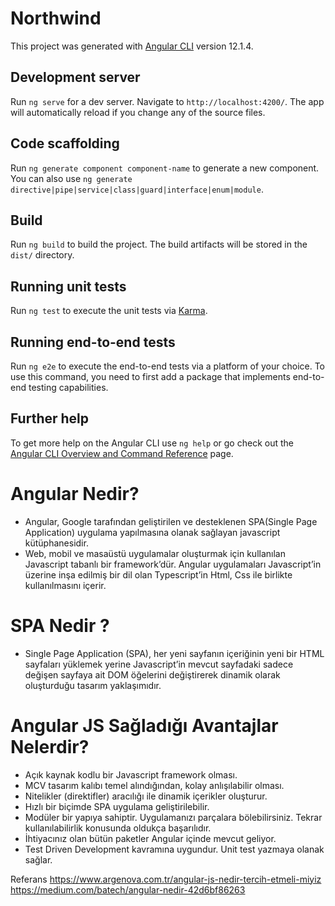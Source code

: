 # Northwind

This project was generated with [Angular CLI](https://github.com/angular/angular-cli) version 12.1.4.

## Development server

Run `ng serve` for a dev server. Navigate to `http://localhost:4200/`. The app will automatically reload if you change any of the source files.

## Code scaffolding

Run `ng generate component component-name` to generate a new component. You can also use `ng generate directive|pipe|service|class|guard|interface|enum|module`.

## Build

Run `ng build` to build the project. The build artifacts will be stored in the `dist/` directory.

## Running unit tests

Run `ng test` to execute the unit tests via [Karma](https://karma-runner.github.io).

## Running end-to-end tests

Run `ng e2e` to execute the end-to-end tests via a platform of your choice. To use this command, you need to first add a package that implements end-to-end testing capabilities.

## Further help

To get more help on the Angular CLI use `ng help` or go check out the [Angular CLI Overview and Command Reference](https://angular.io/cli) page.

# Angular Nedir?
* Angular, Google tarafından geliştirilen ve desteklenen SPA(Single Page Application) uygulama yapılmasına olanak sağlayan javascript kütüphanesidir.
* Web, mobil ve masaüstü uygulamalar oluşturmak için kullanılan Javascript tabanlı bir framework’dür. Angular uygulamaları Javascript’in üzerine inşa edilmiş bir dil olan Typescript’in Html, Css ile birlikte kullanılmasını içerir.

# SPA Nedir ?
* Single Page Application (SPA), her yeni sayfanın içeriğinin yeni  bir HTML sayfaları yüklemek yerine Javascript’in mevcut sayfadaki sadece değişen sayfaya ait DOM öğelerini değiştirerek dinamik olarak oluşturduğu tasarım yaklaşımıdır.

# Angular JS Sağladığı Avantajlar Nelerdir?
* Açık kaynak kodlu bir Javascript framework olması.
* MCV tasarım kalıbı temel alındığından, kolay anlışılabilir olması.
* Nitelikler (direktifler) aracılığı ile dinamik içerikler oluşturur.
* Hızlı bir biçimde SPA uygulama geliştirilebilir.
* Modüler bir yapıya sahiptir. Uygulamanızı parçalara bölebilirsiniz. Tekrar kullanılabilirlik konusunda oldukça başarılıdır.
* İhtiyacınız olan bütün paketler Angular içinde mevcut geliyor.
* Test Driven Development kavramına uygundur. Unit test yazmaya olanak sağlar.

Referans
https://www.argenova.com.tr/angular-js-nedir-tercih-etmeli-miyiz
https://medium.com/batech/angular-nedir-42d6bf86263




